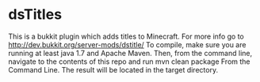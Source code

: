 dsTitles
========

This is a bukkit plugin which adds titles to Minecraft.
For more info go to http://dev.bukkit.org/server-mods/dstitle/
To compile, make sure you are running at least java 1.7 and Apache Maven.
Then, from the command line, navigate to the contents of this repo and run
mvn clean package
From the Command Line. The result will be located in the target directory.
